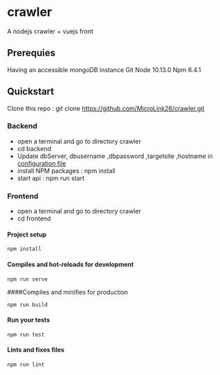 # crawler
A nodejs crawler + vuejs front


## Prerequies
Having an accessible mongoDB instance
Git
Node 10.13.0
Npm 6.4.1

## Quickstart
Clone this repo : git clone https://github.com/MicroLink26/crawler.git
### Backend

- open a terminal and go to directory crawler
- cd backend
- Update   dbServer, dbusername ,dbpassword ,targetsite ,hostname  in [configuration file](backend/config/config.js)
- install NPM packages : npm install
- start api : npm run start

### Frontend

- open a terminal and go to directory crawler
- cd frontend

#### Project setup
```
npm install
```

#### Compiles and hot-reloads for development
```
npm run serve
```

####Compiles and minifies for production
```
npm run build
```

#### Run your tests
```
npm run test
```

#### Lints and fixes files
```
npm run lint
```